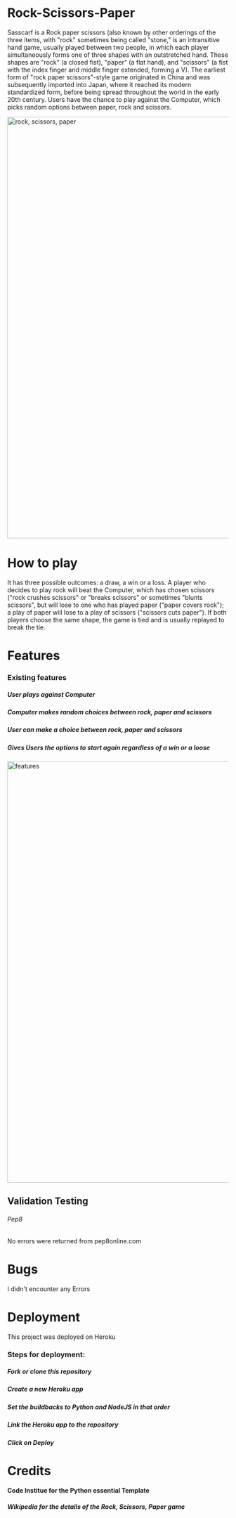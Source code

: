# Rock-Scissors-Paper
Sasscarf is a Rock paper scissors (also known by other orderings of the three items, with "rock" sometimes being called "stone," is an intransitive hand game, usually played between two people, in which each player simultaneously forms one of three shapes with an outstretched hand. These shapes are "rock" (a closed fist), "paper" (a flat hand), and "scissors" (a fist with the index finger and middle finger extended, forming a V). The earliest form of "rock paper scissors"-style game originated in China and was subsequently imported into Japan, where it reached its modern standardized form, before being spread throughout the world in the early 20th century.
Users have the chance to play against the Computer, which picks random options between paper, rock and scissors.



 
 
<img width="960" alt="rock, scissors, paper" src="https://github.com/caleb1711/Rock-Scissors-Paper/assets/130179631/a31eda77-a036-4f26-a199-2964322d7a4a">






# How to play
It has three possible outcomes: a draw, a win or a loss. A player who decides to play rock will beat the Computer, which has chosen scissors ("rock crushes scissors" or "breaks scissors" or sometimes "blunts scissors", but will lose to one who has played paper ("paper covers rock"); a play of paper will lose to a play of scissors ("scissors cuts paper"). If both players choose the same shape, the game is tied and is usually replayed to break the tie.




# Features

### Existing features

##### User plays against Computer
##### Computer makes random choices between rock, paper and scissors
##### User can make a choice between rock, paper and scissors
##### Gives Users the options to start again regardless of a win or a loose


<img width="960" alt="features" src="https://github.com/caleb1711/Rock-Scissors-Paper/assets/130179631/8a79e8b8-5051-431a-8248-a2d0e82fd0c7">






## Validation Testing

###### Pep8

No errors were returned from pep8online.com


# Bugs
I didn't encounter any Errors


# Deployment
This project was deployed on Heroku

### Steps for deployment:
##### Fork or clone this repository
##### Create a new Heroku app
##### Set the buildbacks to Python and NodeJS in that order
##### Link the Heroku app to the repository
##### Click on Deploy



# Credits

#### Code Institue for the Python essential Template
##### Wikipedia for the details of the  Rock, Scissors, Paper game 



